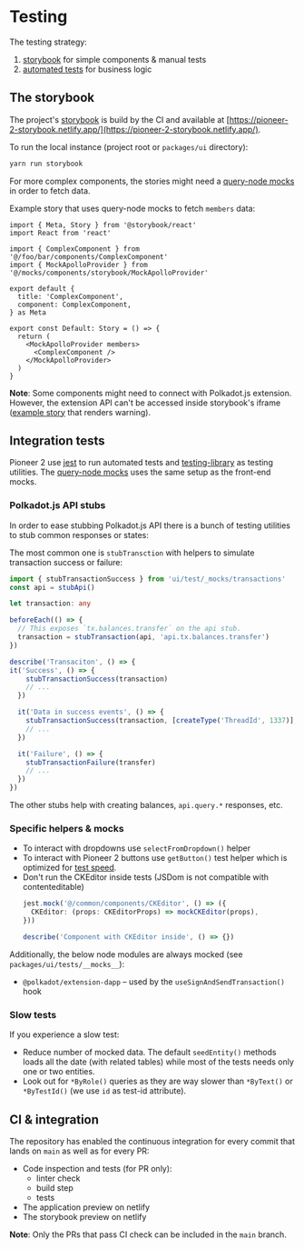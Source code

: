 # Testing

The testing strategy:

1. [storybook](#the-storybook) for simple components & manual tests
2. [automated tests](#integration-tests) for business logic

## The storybook

The project's [storybook](https://storybook.js.org/) is build by the CI and available at [https://pioneer-2-storybook.netlify.app/](https://pioneer-2-storybook.netlify.app/).

To run the local instance (project root or `packages/ui` directory):

```bash
yarn run storybook
```

For more complex components, the stories might need a [query-node mocks](mocks#query-node-mocks) in order to fetch data.

Example story that uses query-node mocks to fetch `members` data:

```tsx
import { Meta, Story } from '@storybook/react'
import React from 'react'

import { ComplexComponent } from '@/foo/bar/components/ComplexComponent'
import { MockApolloProvider } from '@/mocks/components/storybook/MockApolloProvider'

export default {
  title: 'ComplexComponent',
  component: ComplexComponent,
} as Meta

export const Default: Story = () => {
  return (
    <MockApolloProvider members>
      <ComplexComponent />
    </MockApolloProvider>
  )
}
```

**Note**: Some components might need to connect with Polkadot.js extension. However, the extension API can't be accessed inside storybook's iframe ([example story](/packages/ui/src/accounts/components/SelectAccount/SelectAccount.stories.tsx) that renders warning).

## Integration tests

Pioneer 2 use [jest](https://jestjs.io/) to run automated tests and [testing-library](https://testing-library.com/) as testing utilities. The [query-node mocks](mocks#query-node-mocks) uses the same setup as the front-end mocks.

### Polkadot.js API stubs

In order to ease stubbing Polkadot.js API there is a bunch of testing utilities to stub common responses or states:

The most common one is `stubTransction` with helpers to simulate transaction success or failure:

```ts
import { stubTransactionSuccess } from 'ui/test/_mocks/transactions'
const api = stubApi()

let transaction: any

beforeEach(() => {
  // This exposes `tx.balances.transfer` on the api stub.
  transaction = stubTransaction(api, 'api.tx.balances.transfer')
})

describe('Transaciton', () => {
it('Success', () => {
    stubTransactionSuccess(transaction)
    // ...
  })

  it('Data in success events', () => {
    stubTransactionSuccess(transaction, [createType('ThreadId', 1337)], 'forum', 'ThreadCreated')
    // ...
  })

  it('Failure', () => {
    stubTransactionFailure(transfer)
    // ...
  })
})
```

The other stubs help with creating balances, `api.query.*` responses, etc.

### Specific helpers & mocks

- To interact with dropdowns use `selectFromDropdown()` helper
- To interact with Pioneer 2 buttons use `getButton()` test helper which is optimized for [test speed](#slow-tests).
- Don't run the CKEditor inside tests (JSDom is not compatible with contenteditable)
  ```ts
  jest.mock('@/common/components/CKEditor', () => ({
    CKEditor: (props: CKEditorProps) => mockCKEditor(props),
  }))

  describe('Component with CKEditor inside', () => {})
  ```

Additionally, the below node modules are always mocked (see `packages/ui/tests/__mocks__`):

* `@polkadot/extension-dapp` – used by the `useSignAndSendTransaction()` hook

### Slow tests

If you experience a slow test:

- Reduce number of mocked data. The default `seedEntity()` methods loads all the date (with related tables) while most of the tests needs only one or two entities.
- Look out for `*ByRole()` queries as they are way slower than `*ByText()` or `*ByTestId()` (we use `id` as test-id attribute).

## CI & integration

The repository has enabled the continuous integration for every commit that lands on `main` as well as for every PR:

- Code inspection and tests (for PR only):
  - linter check
  - build step
  - tests
- The application preview on netlify
- The storybook preview on netlify

**Note**: Only the PRs that pass CI check can be included in the `main` branch.
